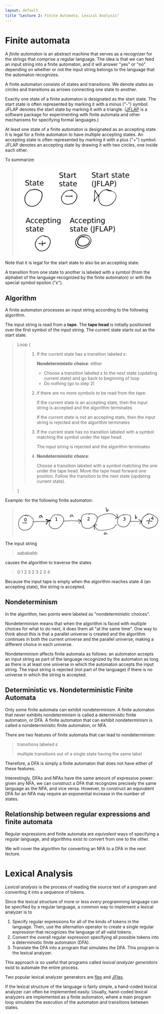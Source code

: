 ```yaml
---
layout: default
title "Lecture 2: Finite Automata, Lexical Analysis"
---
```


Finite automata
===============

A *finite automaton* is an abstract machine that serves as a recognizer for the strings that comprise a regular language. The idea is that we can feed an input string into a finite automaton, and it will answer "yes" or "no" depending on whether or not the input string belongs to the language that the automaton recognizes.

A finite automaton consists of states and transitions. We denote states as circles and transitions as arrows connecting one state to another.

Exactly one state of a finite automaton is designated as the start state. The start state is often represented by marking it with a minus ("-") symbol. JFLAP denotes the start state by marking it with a triangle. ([JFLAP](http://jflap.org/) is a software package for experimenting with finite automata and other mechanisms for specifying formal languages.)

At least one state of a finite automaton is designated as an accepting state. It is legal for a finite automaton to have multiple accepting states. An accepting state is often represented by marking it with a plus ("+") symbol. JFLAP denotes an accepting state by drawing it with two circles, one inside each other.

To summarize:

> ![image](img/faStates.png)

Note that it is legal for the start state to also be an accepting state.

A transition from one state to another is labeled with a symbol (from the alphabet of the language recognized by the finite automaton) or with the special symbol epsilon ("&epsilon;").

Algorithm
---------

A finite automaton processes an input string according to the following algorithm.

The input string is read from a **tape**. The **tape head** is initially positioned over the first symbol of the input string. The current state starts out as the start state.

> Loop {
>
> > 1.  If the current state has a transition labeled &epsilon;:
> >
> >     **Nondeterministic choice**: either
> >
> >     -   Choose a transition labeled &epsilon; to the next state (updating current state) and go back to beginning of loop
> >     -   Do nothing (go to step 2)
> >
> > 2.  if there are no more symbols to be read from the tape:
> >
> >     If the current state is an accepting state, then the input string is accepted and the algorithm terminates
> >
> >     If the current state is not an accepting state, then the input string is rejected and the algorithm terminates
> >
> > 3.  If the current state has no transition labeled with a symbol matching the symbol under the tape head:
> >
> >     The input string is rejected and the algorithm terminates
> >
> > 4.  **Nondeterministic choice**:
> >
> >     Choose a transition labeled with a symbol matching the one under the tape head. Move the tape head forward one position. Follow the transition to the next state (updating current state).
> >
> }

Example: for the following finite automaton:

> ![image](img/finiteAutomatonExample.png)

The input string

> aabababb

causes the algorithm to traverse the states

> 0 1 2 3 2 3 2 3 4

Because the input tape is empty when the algorithm reaches state 4 (an accepting state), the string is accepted.

Nondeterminism
--------------

In the algorithm, two points were labeled as "nondeterministic choices".

Nondeterminism means that when the algorithm is faced with multiple choices for what to do next, it does them all "at the same time". One way to think about this is that a parallel universe is created and the algorithm continues in both the current universe and the parallel universe, making a different choice in each universe.

Nondeterminism affects finite automata as follows: an automaton accepts an input string as part of the language recognized by the automaton as long as there is at least one universe in which the automaton accepts the input string. The input string is rejected (not part of the language) if there is no universe in which the string is accepted.

Deterministic vs. Nondeterministic Finite Automata
--------------------------------------------------

Only some finite automata can exhibit nondeterminism. A finite automaton that never exhibits nondeterminism is called a deterministic finite automaton, or DFA. A finite automaton that can exhibit nondeterminism is called a nondeterministic finite automaton, or NFA.

There are two features of finite automata that can lead to nondeterminism:

> transitions labeled &epsilon;
>
> multiple transitions out of a single state having the same label

Therefore, a DFA is simply a finite automaton that does not have either of these features.

Interestingly, DFAs and NFAs have the same amount of expressive power: given any NFA, we can construct a DFA that recognizes precisely the same language as the NFA, and vice versa. However, to construct an equivalent DFA for an NFA may require an exponential increase in the number of states.

Relationship between regular expressions and finite automata
------------------------------------------------------------

Regular expressions and finite automata are *equivalent* ways of specifying a regular language, and algorithms exist to convert from one to the other.

We will cover the algorithm for converting an NFA to a DFA in the next lecture.

Lexical Analysis
================

*Lexical analysis* is the process of reading the source text of a program and converting it into a sequence of tokens.

Since the lexical structure of more or less *every* programming language can be specified by a regular language, a common way to implement a lexical analyzer is to

1.  Specify regular expressions for all of the kinds of tokens in the language. Then, use the alternation operator to create a single regular expression that recognizes the language of all valid tokens.
2.  Convert the overall regular expression specifying all possible tokens into a deterministic finite automaton (DFA).
3.  Translate the DFA into a program that simulates the DFA. This program is the lexical analyzer.

This approach is so useful that programs called *lexical analyzer generators* exist to automate the entire process.

Two popular lexical analyzer generators are [flex](http://flex.sourceforge.net/) and [JFlex](http://jflex.de/).

If the lexical structure of the language is fairly simple, a hand-coded lexical analyzer can often be implemented easily. Usually, hand-coded lexical analyzers are implemented as a finite automaton, where a main program loop simulates the execution of the automaton and transitions between states.
